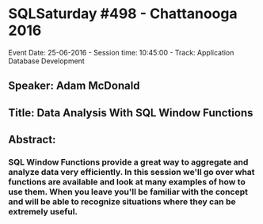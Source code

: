# SQLSaturday #498 - Chattanooga 2016
Event Date: 25-06-2016 - Session time: 10:45:00 - Track: Application  Database Development
## Speaker: Adam McDonald
## Title: Data Analysis With SQL Window Functions
## Abstract:
### SQL Window Functions provide a great way to aggregate and analyze data very efficiently. In this session we'll go over what functions are available and look at many examples of how to use them. When you leave you'll be familiar with the concept and will be able to recognize situations where they can be extremely useful.
